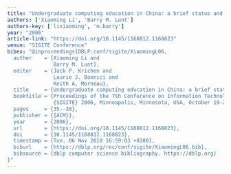 ```yaml
---
title: "Undergraduate computing education in China: a brief status and perspective"
authors: ['Xiaoming Li', 'Barry M. Lunt']
authors-key: ['lixiaoming', 'm.barry']
year: "2006"
article-link: "https://doi.org/10.1145/1168812.1168823"
venue: "SIGITE Conference"
bibex: "@inproceedings{DBLP:conf/sigite/XiaomingL06,
  author    = {Xiaoming Li and
               Barry M. Lunt},
  editor    = {Jack P. Krichen and
               Laurie J. Bonnici and
               Keith A. Morneau},
  title     = {Undergraduate computing education in China: a brief status and perspective},
  booktitle = {Proceedings of the 7th Conference on Information Technology Education,
               {SIGITE} 2006, Minneapolis, Minnesota, USA, October 19-21, 2006},
  pages     = {35--38},
  publisher = {{ACM}},
  year      = {2006},
  url       = {https://doi.org/10.1145/1168812.1168823},
  doi       = {10.1145/1168812.1168823},
  timestamp = {Tue, 06 Nov 2018 16:59:03 +0100},
  biburl    = {https://dblp.org/rec/conf/sigite/XiaomingL06.bib},
  bibsource = {dblp computer science bibliography, https://dblp.org}
}"
---
```

